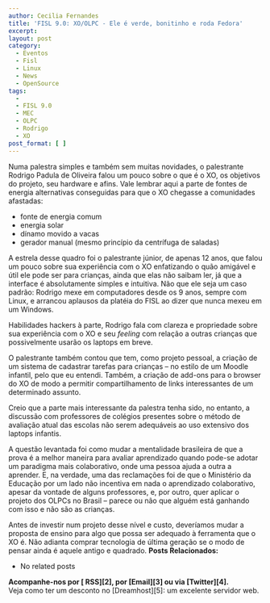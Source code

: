 ```yaml
---
author: Cecilia Fernandes
title: 'FISL 9.0: XO/OLPC - Ele é verde, bonitinho e roda Fedora'
excerpt:
layout: post
category:
  - Eventos
  - Fisl
  - Linux
  - News
  - OpenSource
tags:
  - 
  - FISL 9.0
  - MEC
  - OLPC
  - Rodrigo
  - XO
post_format: [ ]
---
```

Numa palestra simples e também sem muitas novidades, o palestrante Rodrigo Padula de Oliveira falou um pouco sobre o que é o XO, os objetivos do projeto, seu hardware e afins. Vale lembrar aqui a parte de fontes de energia alternativas conseguidas para que o XO chegasse a comunidades afastadas:

*   fonte de energia comum
*   energia solar
*   dínamo movido a vacas
*   gerador manual (mesmo princípio da centrífuga de saladas)

A estrela desse quadro foi o palestrante júnior, de apenas 12 anos, que falou um pouco sobre sua experiência com o XO enfatizando o quão amigável e útil ele pode ser para crianças, ainda que elas não saibam ler, já que a interface é absolutamente simples e intuitiva. Não que ele seja um caso padrão: Rodrigo mexe em computadores desde os 9 anos, sempre com Linux, e arrancou aplausos da platéia do FISL ao dizer que nunca mexeu em um Windows.

Habilidades hackers à parte, Rodrigo fala com clareza e propriedade sobre sua experiência com o XO e seu *feeling* com relação a outras crianças que possivelmente usarão os laptops em breve.

O palestrante também contou que tem, como projeto pessoal, a criação de um sistema de cadastrar tarefas para crianças – no estilo de um Moodle infantil, pelo que eu entendi. Também, a criação de add-ons para o browser do XO de modo a permitir compartilhamento de links interessantes de um determinado assunto.

Creio que a parte mais interessante da palestra tenha sido, no entanto, a discussão com professores de colégios presentes sobre o método de avaliação atual das escolas não serem adequáveis ao uso extensivo dos laptops infantis.

A questão levantada foi como mudar a mentalidade brasileira de que a prova é a melhor maneira para avaliar aprendizado quando pode-se adotar um paradigma mais colaborativo, onde uma pessoa ajuda a outra a aprender. E, na verdade, uma das reclamações foi de que o Ministério da Educação por um lado não incentiva em nada o aprendizado colaborativo, apesar da vontade de alguns professores, e, por outro, quer aplicar o projeto dos OLPCs no Brasil – parece ou não que alguém está ganhando com isso e não são as crianças.

Antes de investir num projeto desse nível e custo, deveríamos mudar a proposta de ensino para algo que possa ser adequado à ferramenta que o XO é. Não adianta comprar tecnologia de última geração se o modo de pensar ainda é aquele antigo e quadrado. 
**Posts Relacionados:** 
*   No related posts









**Acompanhe-nos por [ RSS][2], por [Email][3] ou via [Twitter][4].**  
Veja como ter um desconto no [Dreamhost][5]: um excelente servidor web.

 [1]: https://twitter.com/share




